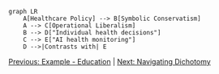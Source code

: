 ```mermaid
graph LR
    A[Healthcare Policy] --> B[Symbolic Conservatism]
    A --> C[Operational Liberalism]
    B --> D["Individual health decisions"]
    C --> E["AI health monitoring"]
    D -->|Contrasts with| E
```
[Previous: Example - Education](06_example_education.md) | [Next: Navigating Dichotomy](08_navigating_dichotomy.md)

